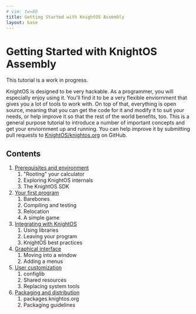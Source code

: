 ```yaml
---
# vim: tw=80
title: Getting Started with KnightOS Assembly
layout: base
---
```


# Getting Started with KnightOS Assembly

This tutorial is a work in progress.

KnightOS is designed to be very hackable. As a programmer, you will especially
enjoy using it. You'll find it to be a very flexible enviornment that gives you
a lot of tools to work with. On top of that, everything is open source, meaning
that you can get the code for it and modify it to suit your needs, or help
improve it so that the rest of the world benefits, too. This is a general
purpose tutorial to introduce a number of important concepts and get your
enviornment up and running. You can help improve it by submitting pull requests
to [KnightOS/knightos.org](https://github.com/KnightOS/knightos.org/tree/gh-pages/documentation/tutorials/getting-started)
on GitHub.

## Contents

1. [Prerequisites and environment](prereqs)
   1. "Rooting" your calculator
   1. Exploring KnightOS internals
   1. The KnightOS SDK
1. [Your first program](first-program)
   1. Barebones
   1. Compiling and testing
   1. Relocation
   1. A simple game
1. [Integrating with KnightOS](integration)
   1. Using libraries
   1. Leaving your program
   1. KnightOS best practices
1. [Graphical interface](gui)
   1. Moving into a window
   1. Adding a menus
1. [User customization](customization)
   1. configlib
   1. Shared resources
   1. Replacing system tools
1. [Packaging and distribution](packaging)
   1. packages.knightos.org
   1. Packaging guidelines
